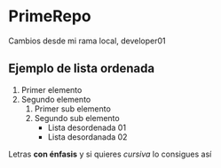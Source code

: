 # PrimeRepo

Cambios desde mi rama local, developer01

## Ejemplo de lista ordenada

1. Primer elemento
2. Segundo elemento
    1. Primer sub elemento
    2. Segundo sub elemento
        - Lista desordenada 01
        - Lista desordanada 02

Letras **con énfasis** y si quieres *cursiva* lo consigues así  

